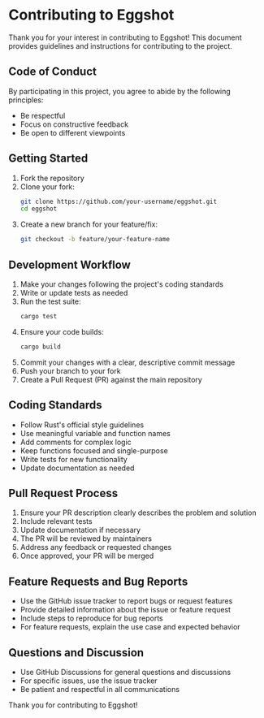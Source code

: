 # Contributing to Eggshot

Thank you for your interest in contributing to Eggshot! This document provides guidelines and instructions for contributing to the project.

## Code of Conduct

By participating in this project, you agree to abide by the following principles:
- Be respectful
- Focus on constructive feedback
- Be open to different viewpoints

## Getting Started

1. Fork the repository
2. Clone your fork:
   ```bash
   git clone https://github.com/your-username/eggshot.git
   cd eggshot
   ```
3. Create a new branch for your feature/fix:
   ```bash
   git checkout -b feature/your-feature-name
   ```

## Development Workflow

1. Make your changes following the project's coding standards
2. Write or update tests as needed
3. Run the test suite:
   ```bash
   cargo test
   ```
4. Ensure your code builds:
   ```bash
   cargo build
   ```
5. Commit your changes with a clear, descriptive commit message
6. Push your branch to your fork
7. Create a Pull Request (PR) against the main repository

## Coding Standards

- Follow Rust's official style guidelines
- Use meaningful variable and function names
- Add comments for complex logic
- Keep functions focused and single-purpose
- Write tests for new functionality
- Update documentation as needed

## Pull Request Process

1. Ensure your PR description clearly describes the problem and solution
2. Include relevant tests
3. Update documentation if necessary
4. The PR will be reviewed by maintainers
5. Address any feedback or requested changes
6. Once approved, your PR will be merged

## Feature Requests and Bug Reports

- Use the GitHub issue tracker to report bugs or request features
- Provide detailed information about the issue or feature request
- Include steps to reproduce for bug reports
- For feature requests, explain the use case and expected behavior

## Questions and Discussion

- Use GitHub Discussions for general questions and discussions
- For specific issues, use the issue tracker
- Be patient and respectful in all communications

Thank you for contributing to Eggshot! 